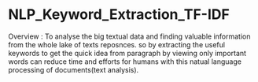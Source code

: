 # NLP_Keyword_Extraction_TF-IDF

Overview :
  To analyse the big textual data and finding valuable information from the whole lake of texts reposnces. so by extracting the useful keywords to get the quick idea from paragraph by viewing only important words can reduce time and efforts for humans with this natual language processing of documents(text analysis).
